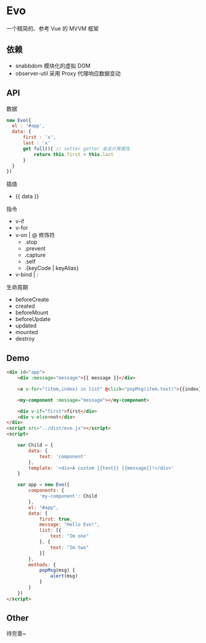 # Evo

一个精简的、参考 Vue 的 MVVM 框架

## 依赖

- snabbdom 模块化的虚拟 DOM
- observer-util 采用 Proxy 代理响应数据变动

## API

数据

```js
new Evo({
  el : '#app',
  data: {
      first : 'x',
      last : 'x'
      get full(){ // setter getter 省去计算属性
          return this.first + this.last
      }
  }
})
```

插值

- {{ data }}

指令

- v-if
- v-for
- v-on | @
    修饰符
    - .stop
    - .prevent 
    - .capture 
    - .self 
    - .{keyCode | keyAlias} 
- v-bind | :

生命周期

- beforeCreate
- created
- beforeMount
- beforeUpdate
- updated
- mounted
- destroy

## Demo

```html
<div id="app">
    <div :message="message">{{ message }}</div>

    <a v-for="(item,index) in list" @click="popMsg(item.text)">{{index}}、{{item.text}}</a>

    <my-component :message="message"></my-component>

    <div v-if="first">first</div>
    <div v-else>not</div>
</div>
<script src="../dist/evo.js"></script>
<script>

    var Child = {
        data: {
            text: 'component'
        },
        template: '<div>A custom {{text}} {{message}}!</div>'
    }

    var app = new Evo({
        components: {
            'my-component': Child
        },
        el: "#app",
        data: {
            first: true,
            message: "Hello Evo!",
            list: [{
                text: "Im one"
            }, {
                text: "Im two"
            }]
        },
        methods: {
            popMsg(msg) {
                alert(msg)
            }
        }
    })
</script>
```

## Other

待完善~
